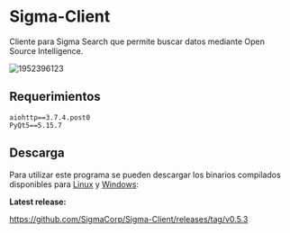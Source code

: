 # Sigma-Client
Cliente para Sigma Search que permite buscar datos mediante Open Source Intelligence.

![1952396123](https://user-images.githubusercontent.com/74129955/184756259-780d651b-95e9-45a4-aca2-f431fcf37794.png)

## Requerimientos
```console
aiohttp==3.7.4.post0
PyQt5==5.15.7
```

## Descarga
Para utilizar este programa se pueden descargar los binarios compilados disponibles para [Linux](https://github.com/SigmaCorp/Sigma-Client/releases/download/v0.5.3/Sigma_client_linux_amd64_v0.5.release) y [Windows](https://github.com/SigmaCorp/Sigma-Client/releases/download/v0.5.3/Sigma_client_windows_amd64_v0.5.exe):

**Latest release:**

https://github.com/SigmaCorp/Sigma-Client/releases/tag/v0.5.3
